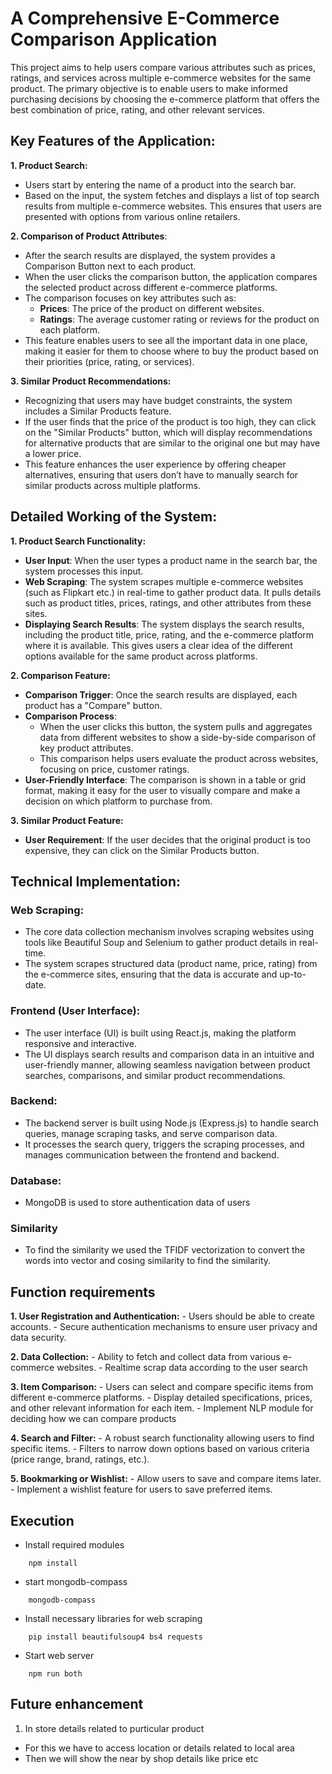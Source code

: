 # A Comprehensive E-Commerce Comparison Application

This project aims to help users compare various attributes such as prices, ratings, and services across multiple e-commerce websites for the same product. The primary objective is to enable users to make informed purchasing decisions by choosing the e-commerce platform that offers the best combination of price, rating, and other relevant services.

## Key Features of the Application:
**1. Product Search:**

- Users start by entering the name of a product into the search bar.
- Based on the input, the system fetches and displays a list of top search results from multiple e-commerce websites. This ensures that users are presented with options from various online retailers.

**2. Comparison of Product Attributes**:

- After the search results are displayed, the system provides a Comparison Button next to each product.
- When the user clicks the comparison button, the application compares the selected product across different e-commerce platforms.
- The comparison focuses on key attributes such as:
    - **Prices**: The price of the product on different websites.
    - **Ratings**: The average customer rating or reviews for the product on each platform.
- This feature enables users to see all the important data in one place, making it easier for them to choose where to buy the product based on their priorities (price, rating, or services).

**3. Similar Product Recommendations:**

- Recognizing that users may have budget constraints, the system includes a Similar Products feature.
- If the user finds that the price of the product is too high, they can click on the "Similar Products" button, which will display recommendations for alternative products that are similar to the original one but may have a lower price.
- This feature enhances the user experience by offering cheaper alternatives, ensuring that users don’t have to manually search for similar products across multiple platforms.


## Detailed Working of the System:
**1. Product Search Functionality:**

- **User Input**: When the user types a product name in the search bar, the system processes this input.
- **Web Scraping**: The system scrapes multiple e-commerce websites (such as Flipkart etc.) in real-time to gather product data. It pulls details such as product titles, prices, ratings, and other attributes from these sites.
- **Displaying Search Results**: The system displays the search results, including the product title, price, rating, and the e-commerce platform where it is available. This gives users a clear idea of the different options available for the same product across platforms.

**2. Comparison Feature:**

- **Comparison Trigger**: Once the search results are displayed, each product has a "Compare" button.
- **Comparison Process**:
    - When the user clicks this button, the system pulls and aggregates data from different websites to show a side-by-side comparison of key product attributes.
    - This comparison helps users evaluate the product across websites, focusing on price, customer ratings.
- **User-Friendly Interface**: The comparison is shown in a table or grid format, making it easy for the user to visually compare and make a decision on which platform to purchase from.

**3. Similar Product Feature:**

- **User Requirement**: If the user decides that the original product is too expensive, they can click on the Similar Products button.

## Technical Implementation:
### Web Scraping:

- The core data collection mechanism involves scraping websites using tools like Beautiful Soup and Selenium to gather product details in real-time.
- The system scrapes structured data (product name, price, rating) from the e-commerce sites, ensuring that the data is accurate and up-to-date.

### Frontend (User Interface):

- The user interface (UI) is built using React.js, making the platform responsive and interactive.
- The UI displays search results and comparison data in an intuitive and user-friendly manner, allowing seamless navigation between product searches, comparisons, and similar product recommendations.

### Backend:

- The backend server is built using Node.js (Express.js) to handle search queries, manage scraping tasks, and serve comparison data.
- It processes the search query, triggers the scraping processes, and manages communication between the frontend and backend.

### Database:

- MongoDB is used to store authentication data of users

### Similarity
- To find the similarity we used the TFIDF vectorization to convert the words into vector and cosing similarity to find the similarity.

## Function requirements
**1. User Registration and Authentication:**
	- Users should be able to create accounts.
	- Secure authentication mechanisms to ensure user privacy and data security.

**2. Data Collection:**
	- Ability to fetch and collect data from various e-commerce websites.
	- Realtime scrap data according to the user search

**3. Item Comparison:**
	- Users can select and compare specific items from different e-commerce platforms.
	- Display detailed specifications, prices, and other relevant information for each item.
	- Implement NLP module for deciding how we can compare products

**4. Search and Filter:**
	- A robust search functionality allowing users to find specific items.
	- Filters to narrow down options based on various criteria (price range, brand, ratings, etc.).

**5. Bookmarking or Wishlist:**
    - Allow users to save and compare items later.
    - Implement a wishlist feature for users to save preferred items.


## Execution
- Install required modules
```
    npm install
```

- start mongodb-compass
```
    mongodb-compass
```

- Install necessary libraries for web scraping
```
    pip install beautifulsoup4 bs4 requests
```

- Start web server
```
    npm run both
```

## Future enhancement 
1. In store details related to purticular product
- For this we have to access location or details related to local area
- Then we will show the near by shop details like price etc
